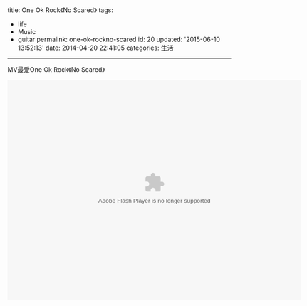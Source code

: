 title: One Ok Rock《No Scared》
tags: 
  - life
  - Music
  - guitar
permalink: one-ok-rockno-scared
id: 20
updated: '2015-06-10 13:52:13'
date: 2014-04-20 22:41:05
categories: 生活
---

MV最爱One Ok Rock《No Scared》
<!--more-->
<object id="player_obj" data="http://cache.tv.qq.com/qqplayerout.swf?v=t1059u7gm6a&amp;auto=1&amp;playertype=4" width="660" height="495" type="application/x-shockwave-flash"><param name="wmode" value="transparent"><param name="allowfullscreen" value="true"><param name="allowscriptaccess" value="always"><param name="allownetworking" value="all"></object>